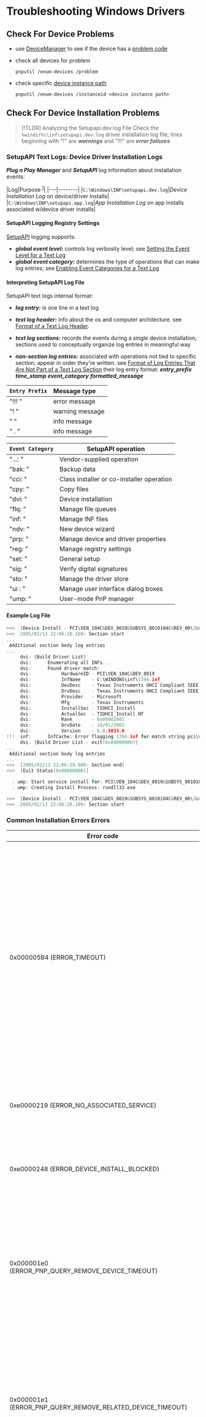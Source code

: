 # Troubleshooting Windows Drivers

## Check For Device Problems

- use [DeviceManager](https://learn.microsoft.com/en-us/windows-hardware/drivers/install/using-device-manager) to see if the device has a [problem code](https://learn.microsoft.com/en-us/windows-hardware/drivers/install/devpkey-device-problemcode)

- check all devices for problem
  
  ```batch
  pnputil /enum-devices /problem
  ```

- check specific [device instance path](https://learn.microsoft.com/en-us/windows-hardware/drivers/install/device-instance-ids)
  
  ```batch
  pnputil /enum-devices /instanceid <device instance path>
  ```

## Check For Device Installation Problems

 > 
 > \[!TLDR\] Analyzing the Setupapi.dev.log File
 > Check the `%windir%\\inf\setupapi.dev.log` driver installation log file; lines beginning with "!" are _**warnings**_ and "!!!" are _**error failures**_ 

### SetupAPI Text Logs: Device Driver Installation Logs

_**Plug n Play Manager**_ and _**SetupAPI**_ log information about installation events:

|Log|Purpose<sup>
[1](https://github.com/MicrosoftDocs/windows-driver-docs/blob/staging/windows-driver-docs-pr/install/setupapi-text-logs.md "SetupAPI Logs Reference")</sup>|
|---|--------|
|`C:\Windows\INF\setupapi.dev.log`|_Device Installation Log_ on device/driver installs|
|`C:\Windows\INF\setupapi.app.log`|_App Installation Log_ on app installs associated w/device driver installs|

#### SetupAPI Logging Registry Settings

[SetupAPI](setupapi.md) logging supports:

- _**global event level:**_    controls log verbosity level; see [Setting the Event Level for a Text Log](https://learn.microsoft.com/en-us/windows-hardware/drivers/install/setting-the-event-level-for-a-text-log)
- _**global event category:**_ determines the type of operations that can make log entries; see [Enabling Event Categories for a Text Log](https://learn.microsoft.com/en-us/windows-hardware/drivers/install/enabling-event-categories-for-a-text-log)

#### Interpreting SetupAPI Log File

SetupAPI text logs internal format:

- _**log entry:**_               is one line in a text log

- _**text log header:**_         info about the os and computer architecture. see [Format of a Text Log Header](https://learn.microsoft.com/en-us/windows-hardware/drivers/install/format-of-a-text-log-header).

- _**text log sections:**_       records the events during a single device installation; sections used to conceptually organize log entries in meaningful way

- _**non-section log entries:**_ associated with operations not tied to specific section; appear in order they're written. see [Format of Log Entries That Are Not Part of a Text Log Section](https://learn.microsoft.com/en-us/windows-hardware/drivers/install/format-of-log-entries-that-are-not-part-of-a-text-log-section)
  their log entry format: _**entry_prefix** **time_stamp** **event_category** **formatted_message**_

|`Entry Prefix`|Message type|
|:-------------|:-----------|
|"!!!  "|error message|
|"!    "|warning message|
|"     "|info message|
|"   . "|info message|

|`Event Category`|SetupAPI operation|
|----------------|------------------|
|"...: "|Vendor-supplied operation|
|"bak: "|Backup data|
|"cci: "|Class installer or co-installer operation|
|"cpy: "|Copy files|
|"dvi: "|Device installation|
|"flq: "|Manage file queues|
|"inf: "|Manage INF files|
|"ndv: "|New device wizard|
|"prp: "|Manage device and driver properties|
|"reg: "|Manage registry settings|
|"set: "|General setup|
|"sig: "|Verify digital signatures|
|"sto: "|Manage the driver store|
|"ui : "|Manage user interface dialog boxes|
|"ump: "|User-mode PnP manager|

#### Example Log File

```cpp
>>>  [Device Install - PCI\VEN_104C&DEV_8019&SUBSYS_8010104C&REV_00\3&61aaa01&0&38]
>>>  2005/02/13 22:06:28.109: Section start
...
 Additional section body log entries
...
     dvi: {Build Driver List}
     dvi:      Enumerating all INFs...
     dvi:      Found driver match:
     dvi:           HardwareID - PCI\VEN_104C&DEV_8019
     dvi:           InfName    - C:\WINDOWS\inf\1394.inf
     dvi:           DevDesc    - Texas Instruments OHCI Compliant IEEE 1394 Host Controller
     dvi:           DrvDesc    - Texas Instruments OHCI Compliant IEEE 1394 Host Controller
     dvi:           Provider   - Microsoft
     dvi:           Mfg        - Texas Instruments
     dvi:           InstallSec - TIOHCI_Install
     dvi:           ActualSec  - TIOHCI_Install.NT
     dvi:           Rank       - 0x00002001
     dvi:           DrvDate    - 10/01/2002
     dvi:           Version    - 6.0.5033.0 
!!!  inf:      InfCache: Error flagging 1394.inf for match string pci\ven_104c&dev_8019
     dvi: {Build Driver List - exit(0x00000000)}
...
 Additional section body log entries 
...
<<<  [2005/02/13 22:06:29.000: Section end]
<<<  [Exit Status(0x00000000)]
```

```cpp
  . ump: Start service install for: PCI\VEN_104C&DEV_8019&SUBSYS_8010104C&REV_00\3&61aaa01&0&38
  . ump: Creating Install Process: rundll32.exe

>>>  [Device Install - PCI\VEN_104C&DEV_8019&SUBSYS_8010104C&REV_00\3&61aaa01&0&38]
>>>  2005/02/13 22:06:28.109: Section start
```

### Common Installation Errors Errors

|Error code|Description|
|----------|-----------|
|0x000005B4 (ERROR_TIMEOUT)|The device installation took too long and was stopped.  See [SetupApi logs](setupapi-text-logs.md) for more information about the device installation and where the time was spent.<br><br>Some common causes of timeouts are:<br><br>A co-installer executing for too long.  This could be because the co-installer is performing some unsupported operation that has hung or is too long running.  For example, a co-installer is executed in a non-interactive session, so it can't do something that needs to wait on user input.  Co-installers are deprecated and should be avoided. For more information, see [universal INFs](using-a-universal-inf-file.md).<br><br>Starting or restarting a device at the end of device installation has hung.|
|0xe0000219 (ERROR_NO_ASSOCIATED_SERVICE)|The driver package being installed on the device didn't specify an associated service for the device.  For more information, see the SPSVCINST_ASSOCSERVICE flag in the [INF AddService Directive](inf-addservice-directive.md) documentation.|
|0xe0000248 (ERROR_DEVICE_INSTALL_BLOCKED)|The installation of the device was blocked due to group policy settings.  For more information, see [controlling device installation using Group Policy](/previous-versions/dotnet/articles/bb530324(v=msdn.10)) and [Mobile Device Management policies for device installation](/windows/client-management/mdm/policy-csp-deviceinstallation).|
|0x000001e0 (ERROR_PNP_QUERY_REMOVE_DEVICE_TIMEOUT)|At the end of device installation, one or more devices will be restarted to pick up new files or settings changed during the device installation.  As part of this restart operation, a query remove operation is performed on the device or devices being restarted. This error indicates that something hung or took too long during the query remove operation for the device being installed. For more information, see [SetupApi logs](setupapi-text-logs.md).|
|0x000001e1 (ERROR_PNP_QUERY_REMOVE_RELATED_DEVICE_TIMEOUT)|At the end of device installation, one or more devices will be restarted to pick up new files or settings changed during the device installation.  As part of this restart operation, a query remove operation is performed on the device or devices being restarted. This error indicates that something hung or took too long during the query remove operation for one of the device or devices being restarted. For more information, see [SetupApi logs](setupapi-text-logs.md).|
|0x000001e2 (ERROR_PNP_QUERY_REMOVE_UNRELATED_DEVICE_TIMEOUT)|At the end of device installation, one or more devices will be restarted to pick up new files or settings changed during the device installation.  As part of this restart operation, a query remove operation is performed on the device or devices being restarted. This error indicates that that query remove operation wasn't able to be performed in a timely manner due to a query remove operation being performed on another device on the system. For more information, see [SetupApi logs](setupapi-text-logs.md).|

## Misbehaving Or Bad Drivers

### Approach 1: AutoRuns

- TLDR: use **_SysInternals: AutoRuns_** to find bad behaving/suspect drivers [(Reference)](https://www.overclock.net/threads/official-amd-ryzen-ddr4-24-7-memory-stability-thread.1628751/page-1041)
  - Configuration
    
    - **_Options->Hide Microsoft Entries:_** enable this and unhide everything else
    - **_Options->Scan Options->Verify code signatures:_** enable
    - **_Options->Scan Options->Check VirusTotal.com:_** optional; useful but lots of false positives
  - Key Points
    
    - `Red`:    no digital signature. if _"LargeCorp"_ driver, **_extremely suspect/dangers_** (failed/didn't care to pass WHL Quality Assurance); if _open-source_ driver, likely won't be signed bc of cost
    - `Yellow`: driver image not found; usually safe to remove
    - Most Important Categories: 'Drivers','Services','ScheduledTasks','Logon'
  - **_Drivers_**: most difficult bc Windows often can't remove kernel/device driver, marks it for deletion at reboot, which often silently fails
    
     > 
     > \[!danger\]\- Usual Suspects/Bad Offenders
     > 
     > |Driver|Problems|
     > |------|--------|
     > |`AMDRyzenMasterDriverV*`|seems latest versions are less dangerous and gets uninstalled, anyway better to remove RM unless you have gun pointed at your head|
     > |`AsrDrv*`|ASRock drivers, anything ASRock should be removed; literally banned as it provides [full kernel access](https://github.com/stong/CVE-2020-15368)|
     > |`Asusgio2`|anything ASUS should be removed, the worst. If you have ROG peripherals you may need to keep the ROG drivers. Armoury-Crate software is a virus-like, will cause BSOD and all sort of issues, stay away|
     > |`EneIo`,`EneTechIo`,`*Io64.sys`|RGB software drivers usually terrible written, suffering from performance **and** serious security holes|
     > |`gdrv`,`gdrv2`|GigaByte software, 2nd worse after ASUS, remove everything. Known to cause BSODs|
     > |`NTIOLib_MSISimple_OC`,`NTIOLib_OCKit`,`MSI Command Center`|not the worst but hitting performances. Remove all MSI software, you can do the same without usually. Nice to change options without rebooting but then once done disable the driver|
     > |`NPF*`,`Network Packet Filter drivers`|used by many network utils (e.g. PowerLine adapters, etc) so must check if needed; can always disable/re-enable on-demand instead of deleting|
    
    - Application Drivers: usually fine since they should only be loaded on demand on app start (e.g. CPU-z,HWInfo,GPU-z,)
    - HW drivers: dangerous as can  can cause your system to stop booting; always use system snapshots
  - **_Services_**: pretty easy bc easily discoverable/traceable
    
     > 
     > \[!warning\]\- Usual Suspects/Bad Offenders
     > 
     > |Driver|Problems|
     > |------|--------|
     > |HW peripheral vendors|install superflous services e.g. [RazerGameService](https://scorpiosoftware.net/2022/05/14/zombie-processes/)|
     > |anti-cheat from games||
     > |'Automatic','DelayedStart' 3rd-party services|if service is for disabled/on-demand feature, requiring always-on background execution is sign of lurking issues (process likely running 'sleep mode' causing perf issues, micro-stuttering, zombie kernel objects/child processes). workaround by setting to 'Disabled' or `Manual`|
  
  - **_ScheduledTasks_**: tricky b/c big troubleshooting headache
    
    - usually disabling works in short-to-midterm but breaks in mid-to-longterm (e.g. update requires Task but upgrade didn't re-enable Task)
    - root cause analysis is headache b/c likely won't remember manually disabling task
    - then relying on dice roll of how robust app's logging is but if you had to disable the task manually, app was probably poorly written to begin with
    - safest to disable tasks for uninstalled software
  - **_Logon_**: subtle footguns abound
    
    - safest to mainly disable uninstalled/'yellow' registry keys
    - then use another tool to disable startups e.g.
      - [NirSoft WhatInStartup](https://www.nirsoft.net/utils/what_run_in_startup.html)
      - [SystemInformer](https://systeminformer.sourceforge.io)
      - TaskManager/msconfig

### Approach 2: SCManager

`sc.exe`: **Service Control Manager CLI** to manipulate services; drivers run as special kernel service

- TLDR: attempt forensics on driver with `sc`
  
  - query driver to glean useful info
    ```batch
    sc queryex        ssgdio
    sc qc             ssgdio
    sc qdescription   ssgdio
    sc GetDisplayName ssgdio
    sc GetKeyName     ssgdio
    sc EnumDepend     ssgdio
    ```
  
  - disable service and reboot
    ```batch
    sc stop   ssgdio
    sc config ssgdio start= disabled
    [restart_machine]
    ```
  
  - delete driver
    ```batch
    sc delete ssgdio
    ```

- `sc` command details
  
  - `sc.exe`: Service Control Manager cli to manipulate services (drivers run as special kernel service)
    
    ```batch
    Syntax: sc <"\\ServerName"> [command] [service name] <option1> <option2>...
    Help:   sc [command]
    ```
  
  - Global Commands: operate on SCManager; does not take service name
    
    |Command|Description|
    |-------|-----------|
    |`sc [command]`|get help for command|
    |`boot`|\`ok|
    |`Lock`|Locks the Service Database|
    |`QueryLock`|Queries the LockStatus for the SCManager Database|
  
  - Service Commands: operates on services; requires service name
    
    |Command|Description|
    |-------|-----------|
    |`query`|Queries the status for a service, or enumerates the status for types of services|
    |`queryex`|Queries the extended status for a service, or enumerates the status for types of services|
    |`start`|Starts a service|
    |`pause`|Sends a PAUSE control request to a service|
    |`interrogate`|Sends an INTERROGATE control request to a service|
    |`continue`|Sends a CONTINUE control request to a service|
    |`stop`|Sends a STOP request to a service|
    |`config`|Changes the configuration of a service (persistent)|
    |`description`|Changes the description of a service|
    |`failure`|Changes the actions taken by a service upon failure|
    |`failureflag`|Changes the failure actions flag of a service|
    |`sidtype`|Changes the service SID type of a service|
    |`privs`|Changes the required privileges of a service|
    |`managedaccount`|Changes the service to mark the service account password as managed by LSA|
    |`qc`|Queries the configuration information for a service|
    |`qdescription`|Queries the description for a service|
    |`qfailure`|Queries the actions taken by a service upon failure|
    |`qfailureflag`|Queries the failure actions flag of a service|
    |`qsidtype`|Queries the service SID type of a service|
    |`qprivs`|Queries the required privileges of a service|
    |`qtriggerinfo`|Queries the trigger parameters of a service|
    |`qpreferrednode`|Queries the preferred NUMA node of a service|
    |`qmanagedaccount`|Queries whether a services uses an account with a password managed by LSA|
    |`qprotection`|Queries the process protection level of a service|
    |`quserservice`|Queries for a local instance of a user service template|
    |`delete`|Deletes a service (from the registry)|
    |`create`|Creates a service. (adds it to the registry)|
    |`control`|Sends a control to a service|
    |`sdshow`|Displays a service's security descriptor|
    |`sdset`|Sets a service's security descriptor|
    |`showsid`|Displays the service SID string corresponding to an arbitrary name|
    |`triggerinfo`|Configures the trigger parameters of a service|
    |`preferrednode`|Sets the preferred NUMA node of a service|
    |`GetDisplayName`|Gets the DisplayName for a service|
    |`GetKeyName`|Gets the ServiceKeyName for a service|
    |`EnumDepend`|Enumerates Service Dependencies|
  
  - `query/queryex` options
    
    - query service status: `sc query [servicename]`
    
    - find matching services: `sc query [option]`
      
      |Option|Value Type|Description|
      |------|----------|-----------|
      |`state=`|`active`,`inactive`,`all`|service state to enumerate;               default: `active`|
      |`bufsize=`|`int`|size in bytes of enumeration buffer;      default: `4096`|
      |`ri=`|`int`|resume index number to begin enumeration; default: `0`|
      |`group=`|`string`|service group to enumerate;               default: `all groups`|
  
  - syntax examples
    
    ```batch
    sc query                                - Enumerates status for active services & drivers
    sc query   eventlog                     - Displays status for the eventlog service
    sc queryex eventlog                     - Displays extended status for the eventlog service
    sc query   type= driver                 - Enumerates only active drivers
    sc query   type= service                - Enumerates only Win32 services
    sc query   state= all                   - Enumerates all services & drivers
    sc query   bufsize= 50                  - Enumerates with a 50 byte buffer
    sc query   ri= 14                       - Enumerates with resume index = 14
    sc queryex group= ""                    - Enumerates active services not in a group
    sc query   type= interact               - Enumerates all interactive services
    sc query   type= driver group= NDIS     - Enumerates all NDIS drivers
    ```

### Approach 3: pnputil

- find bad offender's by looking at [zombie processes](https://scorpiosoftware.net/2022/05/14/zombie-processes/) using Pavel's Object Explorer
  
  - ex: Razer's shitty GameManagerService.exe that's forced on users for no reason
- list/inspect
  
  - AutoRuns
  - DriverView
  - DevManView
  - InstalledDriverList
  - command line
    ```batch
    driverquery /V
    pnputil /enum-drivers
    pnputil /enum-devices
    pnputil /enum-interfaces
    ```

- delete
  
  - BCUninstaller
  - BleachBit
  - command line
    ```batch
    pnputil /delete-driver oem####.inf /uninstall /force
    ```
    
    ```powershell
    Get-CimInstance Win32_SystemDriver -Filter "name='LGBusEnum'" | Invoke-CimMethod -MethodName Delete
    Get-CimInstance Win32_SystemDriver -Filter "name='LGJoyXlCore'" | Invoke-CimMethod -MethodName Delete
    Get-CimInstance Win32_SystemDriver -Filter "name='LGVirHid'" | Invoke-CimMethod -MethodName Delete
    Get-CimInstance Win32_SystemDriver -Filter "name='LVRS64'" | Invoke-CimMethod -MethodName Delete
    ```
